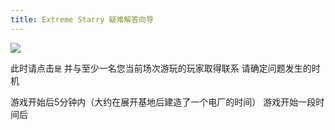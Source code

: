 ```yaml
---
title: Extreme Starry 疑难解答向导
---
```


![](image/README/1701936647860.webp)

此时请点击`是`
并与至少一名您当前场次游玩的玩家取得联系
请确定问题发生的时机

<GuideButton to="/FAQ/LaunchingES/Dialog/SyncError/OnStart">游戏开始后5分钟内（大约在展开基地后建造了一个电厂的时间）</GuideButton>
<GuideButton to="/FAQ/LaunchingES/Dialog/SyncError/OnGaming">游戏开始一段时间后</GuideButton>
